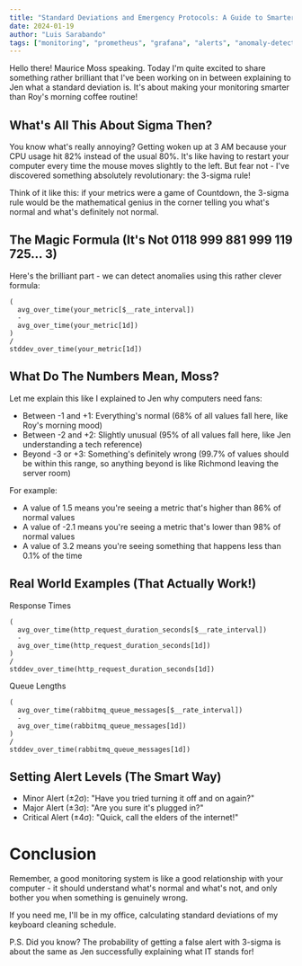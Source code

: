 ```yaml
---
title: "Standard Deviations and Emergency Protocols: A Guide to Smarter Alerts"
date: 2024-01-19
author: "Luis Sarabando"
tags: ["monitoring", "prometheus", "grafana", "alerts", "anomaly-detection"]
---
```


Hello there! Maurice Moss speaking. Today I'm quite excited to share something rather brilliant that I've been working on in between explaining to Jen what a standard deviation is. It's about making your monitoring smarter than Roy's morning coffee routine!

## What's All This About Sigma Then?

You know what's really annoying? Getting woken up at 3 AM because your CPU usage hit 82% instead of the usual 80%. It's like having to restart your computer every time the mouse moves slightly to the left. But fear not - I've discovered something absolutely revolutionary: the 3-sigma rule!

Think of it like this: if your metrics were a game of Countdown, the 3-sigma rule would be the mathematical genius in the corner telling you what's normal and what's definitely not normal. 

## The Magic Formula (It's Not 0118 999 881 999 119 725... 3)

Here's the brilliant part - we can detect anomalies using this rather clever formula:
```promql
(
  avg_over_time(your_metric[$__rate_interval])
  - 
  avg_over_time(your_metric[1d])
)
/
stddev_over_time(your_metric[1d])
```

## What Do The Numbers Mean, Moss?
Let me explain this like I explained to Jen why computers need fans:

- Between -1 and +1: Everything's normal (68% of all values fall here, like Roy's morning mood)
- Between -2 and +2: Slightly unusual (95% of all values fall here, like Jen understanding a tech reference)
- Beyond -3 or +3: Something's definitely wrong (99.7% of values should be within this range, so anything beyond is like Richmond leaving the server room)

For example:
- A value of 1.5 means you're seeing a metric that's higher than 86% of normal values
- A value of -2.1 means you're seeing a metric that's lower than 98% of normal values
- A value of 3.2 means you're seeing something that happens less than 0.1% of the time


## Real World Examples (That Actually Work!)
Response Times

```promql
(
  avg_over_time(http_request_duration_seconds[$__rate_interval])
  - 
  avg_over_time(http_request_duration_seconds[1d])
)
/
stddev_over_time(http_request_duration_seconds[1d])
```

Queue Lengths
```promql
(
  avg_over_time(rabbitmq_queue_messages[$__rate_interval])
  -
  avg_over_time(rabbitmq_queue_messages[1d])
)
/
stddev_over_time(rabbitmq_queue_messages[1d])
```

## Setting Alert Levels (The Smart Way)

- Minor Alert (±2σ): "Have you tried turning it off and on again?"
- Major Alert (±3σ): "Are you sure it's plugged in?"
- Critical Alert (±4σ): "Quick, call the elders of the internet!"

# Conclusion

Remember, a good monitoring system is like a good relationship with your computer - it should understand what's normal and what's not, and only bother you when something is genuinely wrong.

If you need me, I'll be in my office, calculating standard deviations of my keyboard cleaning schedule.

P.S. Did you know? The probability of getting a false alert with 3-sigma is about the same as Jen successfully explaining what IT stands for!